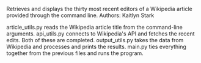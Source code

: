 Retrieves and displays the thirty most recent editors of a Wikipedia article provided through the command line.
Authors: Kaitlyn Stark

article_utils.py reads the Wikipedia article title from the command-line arguments. api_utils.py connects to Wikipedia's API and fetches the recent edits. Both of these are completed. output_utils.py takes the data from Wikipedia and processes and prints the results. main.py ties everything together from the previous files and runs the program.
